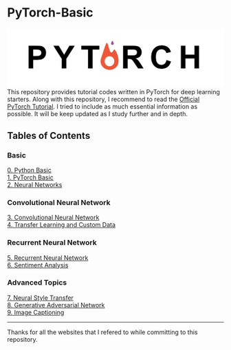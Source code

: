 # PyTorch-Basic
![PyTorch](./Images/PyTorch.jpeg)
This repository provides tutorial codes written in PyTorch for deep learning starters. Along with this repository, I recommend to read the [Official PyTorch Tutorial](https://pytorch.org/tutorials/). I tried to include as much essential information as possible. It will be keep updated as I study further and in depth. 

## Tables of Contents
### Basic
[0. Python Basic](https://github.com/hee9joon/PyTorch-Basic/blob/master/0.%20Python%20Basic.ipynb)
<br> [1. PyTorch Basic](https://github.com/hee9joon/PyTorch-Basic/blob/master/1.%20PyTorch%20Basic.ipynb)
<br> [2. Neural Networks](https://github.com/hee9joon/PyTorch-Basic/blob/master/2.%20Neural%20Networks.ipynb)

### Convolutional Neural Network
[3. Convolutional Neural Network](https://github.com/hee9joon/PyTorch-Basic/blob/master/3.%20Convolutional%20Neural%20Network.ipynb)
<br> [4. Transfer Learning and Custom Data](https://github.com/hee9joon/PyTorch-Basic/blob/master/4.%20Transfer%20Learning%20and%20Custom%20Dataset.ipynb)

### Recurrent Neural Network
[5. Recurrent Neural Network](https://github.com/hee9joon/PyTorch-Basic/blob/master/5.%20Recurrent%20Neural%20Network.ipynb)
<br> [6. Sentiment Analysis](https://github.com/hee9joon/PyTorch-Basic/blob/master/6.%20Sentiment%20Analysis%20with%20an%20RNN.ipynb)

### Advanced Topics
[7. Neural Style Transfer](https://github.com/hee9joon/PyTorch-Basic/blob/master/7.%20Neural%20Style%20Transfer.ipynb)
<br> [8. Generative Adversarial Network](https://github.com/hee9joon/PyTorch-Basic/blob/master/8.%20Generative%20Adversarial%20Network.ipynb)
<br> [9. Image Captioning](https://github.com/hee9joon/PyTorch-Basic/blob/master/9.%20Image%20Captioning.ipynb)

--- 

Thanks for all the websites that I refered to while committing to this repository.
